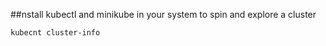 ##nstall kubectl and minikube in your system to spin and explore a cluster
 
 `kubecnt cluster-info` 



